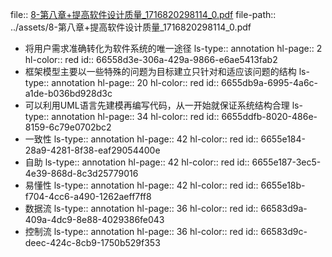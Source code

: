 file:: [8-第八章+提高软件设计质量_1716820298114_0.pdf](../assets/8-第八章+提高软件设计质量_1716820298114_0.pdf)
file-path:: ../assets/8-第八章+提高软件设计质量_1716820298114_0.pdf

- 将用户需求准确转化为软件系统的唯一途径
  ls-type:: annotation
  hl-page:: 2
  hl-color:: red
  id:: 66558d3e-306a-429a-9866-e6ae5413fab2
- 框架模型主要以一些特殊的问题为目标建立只针对和适应该问题的结构
  ls-type:: annotation
  hl-page:: 20
  hl-color:: red
  id:: 6655db9a-6995-4a6c-a1de-b036bd928d3c
- 可以利用UML语言先建模再编写代码，从一开始就保证系统结构合理
  ls-type:: annotation
  hl-page:: 34
  hl-color:: red
  id:: 6655ddfb-8020-486e-8159-6c79e0702bc2
- 一致性
  ls-type:: annotation
  hl-page:: 42
  hl-color:: red
  id:: 6655e184-28a9-4281-8f38-eaf29054400e
- 自助
  ls-type:: annotation
  hl-page:: 42
  hl-color:: red
  id:: 6655e187-3ec5-4e39-868d-8c3d25779016
- 易懂性
  ls-type:: annotation
  hl-page:: 42
  hl-color:: red
  id:: 6655e18b-f704-4cc6-a490-1262aeff7ff8
- 数据流
  ls-type:: annotation
  hl-page:: 36
  hl-color:: red
  id:: 66583d9a-409a-4dc9-8e88-4029386fe043
- 控制流
  ls-type:: annotation
  hl-page:: 36
  hl-color:: red
  id:: 66583d9c-deec-424c-8cb9-1750b529f353